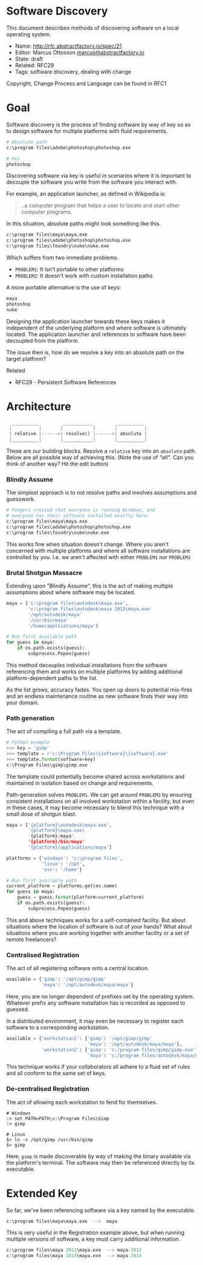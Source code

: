 # Software Discovery

This document describes methods of discovering software on a local operating system.

* Name: http://rfc.abstractfactory.io/spec/21
* Editor: Marcus Ottosson <marcus@abstractfactory.io>
* State: draft
* Related: RFC29
* Tags: software discovery, dealing with change

Copyright, Change Process and Language can be found in RFC1

# Goal

Software discovery is the process of finding software by way of key so as to design software for multiple platforms with fluid requirements.

```python
# Absolute path
c:\program files\adobe\photoshop\photoshop.exe

# Key
photoshop
```

Discovering software via key is useful in scenarios where it is important to decouple the software you write from the software you interact with.

For example, an application launcher, as defined in Wikipedia is:

> ..a computer program that helps a user to locate and start other computer programs.

In this situation, absolute paths might look something like this.

```python
c:\program files\maya\maya.exe
c:\program files\adobe\photoshop\photoshop.exe
c:\program files\foundry\nuke\nuke.exe
```

Which suffers from two immediate problems.

* `PROBLEM1`: It isn't portable to other platforms 
* `PROBLEM2`: It doesn't work with custom installation paths

A more portable alternative is the use of keys:

```python
maya
photoshop
nuke
```

Designing the application launcher towards these keys makes it independent of the underlying platform and where software is ultimately located. The application launcher and references to software have been decoupled from the platform.

The issue then is, how do we resolve a key into an absolute path on the target platform?

Related

* RFC29 - Persistent Software References

# Architecture

```python
  __________         ___________         __________
 |          |       |           |       |          |
 | relative |------>| resolve() |------>| absolute |
 |__________|       |___________|       |__________|


```

These are our building blocks. Resolve a `relative` key into an `absolute` path. Below are all possible way of achieving this. (Note the use of *"all"*. Can you think of another way? Hit the edit button)

### Blindly Assume

The simplest approach is to not resolve paths and involves assumptions and guesswork.

```python
# Fingers crossed that everyone is running Windows, and
# everyone has their software installed exactly here:
c:\program files\maya\maya.exe
c:\program files\adobe\photoshop\photoshop.exe
c:\program files\foundry\nuke\nuke.exe
```

This works fine when situation doesn't change. Where you aren't concerned with multiple platforms and where all software installations are controlled by you. I.e. we aren't affected with either `PROBLEM1` nor `PROBLEM2`


### Brutal Shotgun Massacre

Extending upon "Blindly Assume", this is the act of making multiple assumptions about where software may be located.

```python
maya = ['c:\program files\autodesk\maya.exe',
	    'c:\program files\autodesk\maya 2013\maya.exe'
	    '/opt/autodesk/maya'
	    '/usr/bin/maya'
	    '/home/applications/maya']

# Run first available path
for guess in maya:
	if os.path.exists(guess):
		subprocess.Popen(guess)
```

This method decouples individual installations from the software referencing them and works on multiple platforms by adding additional platform-dependent paths to the list.

As the list grows, accuracy fades. You open up doors to potential mis-fires and an endless maintenance routine as new software finds their way into your domain.

### Path generation

The act of compiling a full path via a template.

```python
# Python example
>>> key = 'gimp'
>>> template = r'c:\Program Files\{software}\{software}.exe'
>>> template.format(software=key)
c:\Program Files\gimp\gimp.exe
```

The template could potentially become shared across workstations and maintained in isolation based on change and requirements.

Path-generation solves `PROBLEM1`. We can get around `PROBLEM2` by ensuring consistent installations on all involved workstation within a facility, but even in these cases, it may become necessary to blend this technique with a small dose of shotgun blast.

```python
maya = ['{platform}\autodesk\maya.exe',
		'{platform}\maya.exe\
		'{platform}/maya'
		'{platform}/bin/maya'
		'{platform}/applications/maya']

platforms = {'windows': 'c:\program files',
			 'linux': '/opt',
			 'osx': '/home'}

# Run first available path
current_platform = platforms.get(os.name)
for guess in maya:
	guess = guess.format(platform=current_platform)
	if os.path.exists(guess):
		subprocess.Popen(guess)
```

This and above techniques works for a self-contained facility. But about situations where the location of software is out of your hands? What about situations where you are working together with another facility or a set of remote freelancers?

### Centralised Registration

The act of all registering software onto a central location.

```python
available = {'gimp': '/opt/gimp/gimp'
			 'maya': '/opt/autodesk/maya/maya'}
```

Here, you are no longer dependent of prefixes set by the operating system. Whatever prefix any software installation has is recorded as opposed to guessed.

In a distributed environment, it may even be necessary to register each software to a corresponding workstation.

```python
available = {'workstation1': {'gimp': '/opt/gimp/gimp'
							  'maya': '/opt/autodesk/maya/maya'},
			 'workstation2': {'gimp': 'c:/program files/gimp/gimp.exe',
			   				  'maya': 'c:/program files/autodesk/maya/maya.exe}}
```

This technique works if your collaborators all adhere to a fluid set of rules and all conform to the same set of keys.

### De-centralised Registration

The act of allowing each workstation to fend for themselves.

```
# Windows
:> set PATH=PATH;c:\Program Files\Gimp
:> gimp

# Linux
$> ln -s /opt/gimp /usr/bin/gimp
$> gimp
```

Here, `gimp` is made discoverable by way of making the binary available via the platform's terminal. The software may then be referenced directly by its executable.

# Extended Key

So far, we've been referencing software via a key named by the executable.

```python
c:\program files\maya\maya.exe  -->  maya
```

This is very useful in the Registration example above, but when running multiple versions of software, a key must carry additional information.

```python
c:\program files\maya 2013\maya.exe  --> maya-2013
c:\program files\maya 2014\maya.exe  --> maya-2014
```